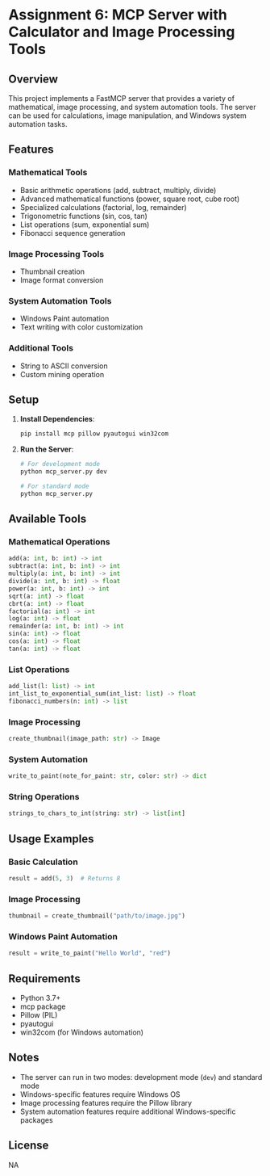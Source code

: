 # Assignment 6: MCP Server with Calculator and Image Processing Tools

## Overview

This project implements a FastMCP server that provides a variety of mathematical, image processing, and system automation tools. The server can be used for calculations, image manipulation, and Windows system automation tasks.

## Features

### Mathematical Tools
- Basic arithmetic operations (add, subtract, multiply, divide)
- Advanced mathematical functions (power, square root, cube root)
- Specialized calculations (factorial, log, remainder)
- Trigonometric functions (sin, cos, tan)
- List operations (sum, exponential sum)
- Fibonacci sequence generation

### Image Processing Tools
- Thumbnail creation
- Image format conversion

### System Automation Tools
- Windows Paint automation
- Text writing with color customization

### Additional Tools
- String to ASCII conversion
- Custom mining operation

## Setup

1. **Install Dependencies**:
   ```bash
   pip install mcp pillow pyautogui win32com
   ```

2. **Run the Server**:
   ```bash
   # For development mode
   python mcp_server.py dev

   # For standard mode
   python mcp_server.py
   ```

## Available Tools

### Mathematical Operations
```python
add(a: int, b: int) -> int
subtract(a: int, b: int) -> int
multiply(a: int, b: int) -> int
divide(a: int, b: int) -> float
power(a: int, b: int) -> int
sqrt(a: int) -> float
cbrt(a: int) -> float
factorial(a: int) -> int
log(a: int) -> float
remainder(a: int, b: int) -> int
sin(a: int) -> float
cos(a: int) -> float
tan(a: int) -> float
```

### List Operations
```python
add_list(l: list) -> int
int_list_to_exponential_sum(int_list: list) -> float
fibonacci_numbers(n: int) -> list
```

### Image Processing
```python
create_thumbnail(image_path: str) -> Image
```

### System Automation
```python
write_to_paint(note_for_paint: str, color: str) -> dict
```

### String Operations
```python
strings_to_chars_to_int(string: str) -> list[int]
```

## Usage Examples

### Basic Calculation
```python
result = add(5, 3)  # Returns 8
```

### Image Processing
```python
thumbnail = create_thumbnail("path/to/image.jpg")
```

### Windows Paint Automation
```python
result = write_to_paint("Hello World", "red")
```

## Requirements

- Python 3.7+
- mcp package
- Pillow (PIL)
- pyautogui
- win32com (for Windows automation)

## Notes

- The server can run in two modes: development mode (`dev`) and standard mode
- Windows-specific features require Windows OS
- Image processing features require the Pillow library
- System automation features require additional Windows-specific packages

## License
NA
